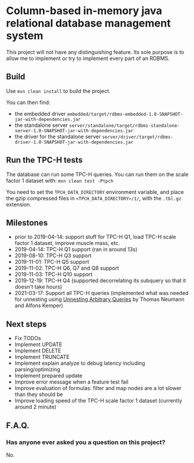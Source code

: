 
# Column-based in-memory java relational database management system

This project will not have any distinguishing feature. Its sole purpose is to allow me to implement or try to implement 
every part of an RDBMS.

## Build

Use `mvn clean install` to build the project.

You can then find:
* the embedded driver `embedded/target/rdbms-embedded-1.0-SNAPSHOT-jar-with-dependencies.jar`
* the standalone server `server/standalone/target/rdbms-standalone-server-1.0-SNAPSHOT-jar-with-dependencies.jar`
* the driver for the standalone server `server/driver/target/rdbms-driver-1.0-SNAPSHOT-jar-with-dependencies.jar`

## Run the TPC-H tests

The database can run some TPC-H queries. You can run them on the scale factor 1 dataset with:
`mvn clean test -Ptpch`

You need to set the `TPCH_DATA_DIRECTORY` environment variable, and place the gzip compressed files in 
`<TPCH_DATA_DIRECTORY>/1/`, with the `.tbl.gz` extension.

## Milestones
- prior to 2019-04-14: support stuff for TPC-H Q1, load TPC-H scale factor 1 dataset, improve muscle mass, etc.
- 2019-04-14: TPC-H Q1 support (ran in around 13s)
- 2019-08-10: TPC-H Q3 support
- 2019-11-01: TPC-H Q5 support
- 2019-11-02: TPC-H Q6, Q7 and Q8 support
- 2019-11-03: TPC-H Q10 support
- 2019-12-19: TPC-H Q4 (supported decorrelating its subquery so that it doesn't take hours)
- 2021-03-17: Support all TPC-H queries (implemented what was needed for unnesting using <u>Unnesting Arbitrary Queries</u> by Thomas Neumann and Alfons Kemper)

## Next steps

- Fix TODOs
- Implement UPDATE
- Implement DELETE
- Implement TRUNCATE
- Implement explain analyze to debug latency including parsing/optimizing
- Implement prepared update
- Improve error message when a feature test fail
- Improve evaluation of formulas: filter and map nodes are a lot slower than they should be
- Improve loading speed of the TPC-H scale factor 1 dataset (currently around 2 minute)

## F.A.Q.

### Has anyone ever asked you a question on this project?
No.